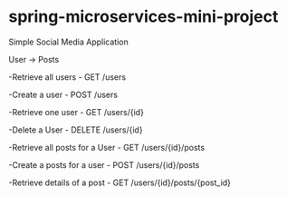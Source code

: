 # spring-microservices-mini-project

Simple Social Media Application

User -> Posts

-Retrieve all users                      - GET /users

-Create a user                           - POST /users

-Retrieve one user                       - GET /users/{id}

-Delete a User                           - DELETE /users/{id}

-Retrieve all posts for a User           - GET /users/{id}/posts

-Create a posts for a user               - POST /users/{id}/posts

-Retrieve details of a post              - GET /users/{id}/posts/{post_id}
